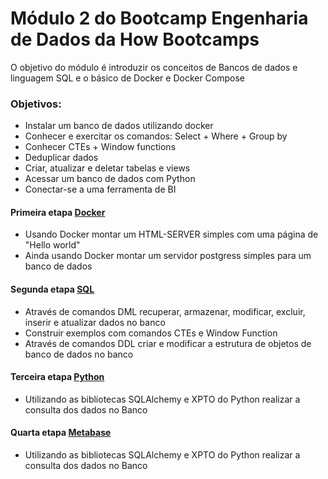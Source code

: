 # Módulo 2 do Bootcamp Engenharia de Dados da How Bootcamps

O objetivo do módulo é introduzir os conceitos de Bancos de dados e linguagem SQL e o básico de Docker e Docker Compose

### Objetivos:
 - Instalar um banco de dados utilizando docker 
 - Conhecer e exercitar os comandos: Select + Where + Group by
 - Conhecer CTEs + Window functions
 - Deduplicar dados
 - Criar, atualizar e deletar tabelas e views 
 - Acessar um banco de dados com Python 
 - Conectar-se a uma ferramenta de BI

 #### Primeira etapa [Docker](https://github.com/agails/How-Bootcamp-Engenharia-de-Dados/tree/master/Module%202/docker)
  - Usando Docker montar um HTML-SERVER simples com uma página de "Hello world"
  - Ainda usando Docker montar um servidor postgress simples para um banco de dados

 #### Segunda etapa [SQL](https://github.com/agails/How-Bootcamp-Engenharia-de-Dados/tree/master/Module%202/sql)
  - Através de comandos DML recuperar, armazenar, modificar, excluir, inserir e atualizar dados no banco
  - Construir exemplos com comandos CTEs e Window Function
  - Através de comandos DDL criar e modificar a estrutura de objetos de banco de dados no banco

 #### Terceira etapa [Python](https://github.com/agails/How-Bootcamp-Engenharia-de-Dados/tree/master/Module%202/python)
  - Utilizando as bibliotecas SQLAlchemy e XPTO do Python realizar a consulta dos dados no Banco

 #### Quarta etapa [Metabase](https://github.com/agails/How-Bootcamp-Engenharia-de-Dados/tree/master/Module%202/metabase)
  - Utilizando as bibliotecas SQLAlchemy e XPTO do Python realizar a consulta dos dados no Banco
